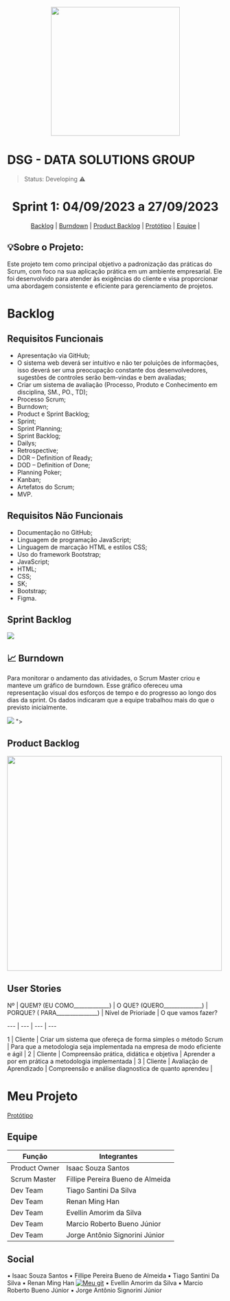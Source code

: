 <p align="center">
  <img src="https://github.com/Api-teste1/img/assets/140432538/2e40abf0-fea0-455b-83ad-c82d45d2e404" width="300" height="300">
</p>
<h1>DSG - DATA SOLUTIONS GROUP</h1>
 
 > Status: Developing ⚠️

<h1 align="center"> Sprint 1: 04/09/2023 a 27/09/2023 </h1>
<p align="center"> 
    <a href="#backlog">Backlog</a> |
    <a href="#burndown">Burndown</a> |
    <a href="#pbacklog">Product Backlog</a> | 
    <a href="https://www.figma.com/file/lSciviyO60I1VUjzt5eolv/Untitled?type=design&node-id=0-1&mode=design&t=aED36n5W4qIogM8S-0">Protótipo</a> |
    <a href="#equipe">Equipe</a> |
  
<h2>💡Sobre o Projeto:</h2>

Este projeto tem como principal objetivo a padronização das práticas do Scrum, com foco na sua aplicação prática em um ambiente empresarial. Ele foi desenvolvido para atender às exigências do cliente e visa proporcionar uma abordagem consistente e eficiente para gerenciamento de projetos.

<span id="backlog"></span>
<h1>Backlog</h1>

## Requisitos Funcionais
* Apresentação via GitHub;
* O sistema web deverá ser intuitivo e não ter poluições de informações, isso deverá ser uma preocupação constante dos desenvolvedores, sugestões de controles serão bem-vindas e bem avaliadas;
* Criar um sistema de avaliação (Processo, Produto e Conhecimento em disciplina, SM., PO., TD);
* Processo Scrum;
* Burndown;
* Product e Sprint Backlog;
* Sprint;
* Sprint Planning;
* Sprint Backlog;
* Dailys;
* Retrospective;
* DOR – Definition of Ready;
* DOD – Definition of Done;
* Planning Poker;
* Kanban;
* Artefatos do Scrum;
* MVP.

## Requisitos Não Funcionais
* Documentação no GitHub;
* Linguagem de programação JavaScript;
* Linguagem de marcação HTML e estilos CSS;
* Uso do framework Bootstrap;
* JavaScript;
* HTML;
* CSS;
* SK;
* Bootstrap;
* Figma.


<h2>Sprint Backlog</h2>
<img src="https://github.com/Api-teste1/img/assets/140432538/1b731eef-e1ce-4062-a475-0f6194d87593" >

<span id="burndown"></span>

## 📈 Burndown

<p>
Para monitorar o andamento das atividades, o Scrum Master criou e manteve um gráfico de burndown. Esse gráfico ofereceu uma representação visual dos esforços de tempo e do progresso ao longo dos dias da sprint. Os dados indicaram que a equipe trabalhou mais do que o previsto inicialmente.
</p>

<div>
<img src="https://github.com/Api-teste1/img/assets/140432538/d91605ac-fdd0-4fc2-b5fb-5dd672cb1450">
">
</div>
<span id="pbacklog"></span>
<h2>Product Backlog</h2>
<img src="https://github.com/Api-teste1/img/assets/140432538/36ef15a9-4081-4c00-8391-4b9e594acb27" width="500" height="500">

## User Stories

Nº	|	QUEM? (EU COMO_____________)	|	O QUE? (QUERO______________)	|	PORQUE? ( PARA_______________) | Nível de Prioriade | O que vamos fazer?

---	|	---	|	---	|	---

1	|	Cliente	|	Criar um sistema que ofereça de forma simples o método Scrum | Para que a metodologia seja implementada na empresa de modo eficiente e ágil |
2	|	Cliente	|	Compreensão prática, didática e objetiva	|	Aprender a por em prática a metodologia implementada |
3	|	Cliente	|	Avaliação de Aprendizado	|	Compreensão e análise diagnostica de quanto aprendeu |

# Meu Projeto
<a href="https://www.figma.com/file/lSciviyO60I1VUjzt5eolv/Untitled?type=design&node-id=0-1&mode=design&t=aED36n5W4qIogM8S-0">Protótipo</a> 
<span id="equipe"></span>
## Equipe

| Função         | Integrantes           |
| ---------------|-----------------------|
| Product Owner  | Isaac Souza Santos        |
| Scrum Master    | Fillipe Pereira Bueno de Almeida           |
| Dev Team | Tiago Santini Da Silva       |
| Dev Team | Renan Ming Han       |
| Dev Team     | Evellin Amorim da Silva       |
| Dev Team | Marcio Roberto Bueno Júnior         |
| Dev Team   | Jorge Antônio Signorini Júnior       | 

## Social

▪️ Isaac Souza Santos
▪️ Fillipe Pereira Bueno de Almeida
▪️ Tiago Santini Da Silva
▪️ Renan Ming Han [![Meu git](https://img.shields.io/badge/GitHub-100000?style=for-the-badge&logo=github&logoColor=white)](https://github.com/MingRenan/MingRenan/blob/main/README.md)
▪️ Evellin Amorim da Silva
▪️ Marcio Roberto Bueno Júnior
▪️ Jorge Antônio Signorini Júnior







